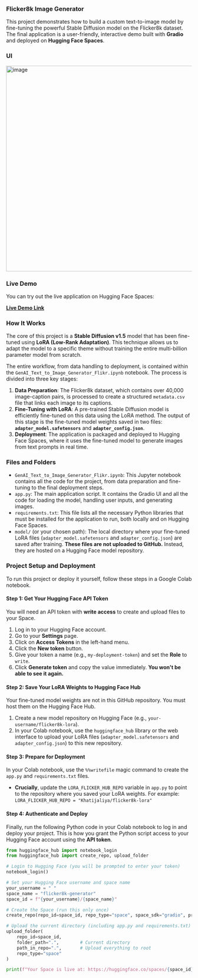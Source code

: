 
### **Flicker8k Image Generator**

This project demonstrates how to build a custom text-to-image model by fine-tuning the powerful Stable Diffusion model on the Flicker8k dataset. The final application is a user-friendly, interactive demo built with **Gradio** and deployed on **Hugging Face Spaces**.

### **UI**
<img width="1581" height="556" alt="image" src="https://github.com/user-attachments/assets/ad1ef742-afd8-480f-a29f-f38a38791e6d" />


### **Live Demo**

You can try out the live application on Hugging Face Spaces:

**[Live Demo Link](https://huggingface.co/spaces/Khatijaliya/flicker8k-generator)**

### **How It Works**

The core of this project is a **Stable Diffusion v1.5** model that has been fine-tuned using **LoRA (Low-Rank Adaptation)**. This technique allows us to adapt the model to a specific theme without training the entire multi-billion parameter model from scratch.

The entire workflow, from data handling to deployment, is contained within the `GenAI_Text_to_Image_Generator_Flikr.ipynb` notebook. The process is divided into three key stages:

1.  **Data Preparation**: The Flicker8k dataset, which contains over 40,000 image-caption pairs, is processed to create a structured `metadata.csv` file that links each image to its captions.
2.  **Fine-Tuning with LoRA**: A pre-trained Stable Diffusion model is efficiently fine-tuned on this data using the LoRA method. The output of this stage is the fine-tuned model weights saved in two files: **`adapter_model.safetensors`** and **`adapter_config.json`**.
3.  **Deployment**: The application is packaged and deployed to Hugging Face Spaces, where it uses the fine-tuned model to generate images from text prompts in real time.

### **Files and Folders**

  * `GenAI_Text_to_Image_Generator_Flikr.ipynb`: This Jupyter notebook contains all the code for the project, from data preparation and fine-tuning to the final deployment steps.
  * `app.py`: The main application script. It contains the Gradio UI and all the code for loading the model, handling user inputs, and generating images.
  * `requirements.txt`: This file lists all the necessary Python libraries that must be installed for the application to run, both locally and on Hugging Face Spaces.
  * `model/` (or your chosen path): The local directory where your fine-tuned LoRA files (`adapter_model.safetensors` and `adapter_config.json`) are saved after training. **These files are not uploaded to GitHub.** Instead, they are hosted on a Hugging Face model repository.

### **Project Setup and Deployment**

To run this project or deploy it yourself, follow these steps in a Google Colab notebook.

#### **Step 1: Get Your Hugging Face API Token**

You will need an API token with **write access** to create and upload files to your Space.

1.  Log in to your Hugging Face account.
2.  Go to your **Settings** page.
3.  Click on **Access Tokens** in the left-hand menu.
4.  Click the **New token** button.
5.  Give your token a name (e.g., `my-deployment-token`) and set the **Role** to `write`.
6.  Click **Generate token** and copy the value immediately. **You won't be able to see it again.**

#### **Step 2: Save Your LoRA Weights to Hugging Face Hub**

Your fine-tuned model weights are not in this GitHub repository. You must host them on the Hugging Face Hub.

1.  Create a new model repository on Hugging Face (e.g., `your-username/flicker8k-lora`).
2.  In your Colab notebook, use the `huggingface_hub` library or the web interface to upload your LoRA files (`adapter_model.safetensors` and `adapter_config.json`) to this new repository.

#### **Step 3: Prepare for Deployment**

In your Colab notebook, use the `%%writefile` magic command to create the `app.py` and `requirements.txt` files.

  * **Crucially**, update the `LORA_FLICKER_HUB_REPO` variable in `app.py` to point to the repository where you saved your LoRA weights. For example: `LORA_FLICKER_HUB_REPO = "Khatijaliya/flicker8k-lora"`

#### **Step 4: Authenticate and Deploy**

Finally, run the following Python code in your Colab notebook to log in and deploy your project. This is how you grant the Python script access to your Hugging Face account using the **API token**.

```python
from huggingface_hub import notebook_login
from huggingface_hub import create_repo, upload_folder

# Login to Hugging Face (you will be prompted to enter your token)
notebook_login()

# Set your Hugging Face username and space name
your_username = " "
space_name = "flicker8k-generator"
space_id = f"{your_username}/{space_name}"

# Create the Space (run this only once)
create_repo(repo_id=space_id, repo_type="space", space_sdk="gradio", private=False)

# Upload the current directory (including app.py and requirements.txt) to your Space
upload_folder(
    repo_id=space_id,
    folder_path=".",        # Current directory
    path_in_repo=".",       # Upload everything to root
    repo_type="space"
)

print(f"Your Space is live at: https://huggingface.co/spaces/{space_id}")
```

